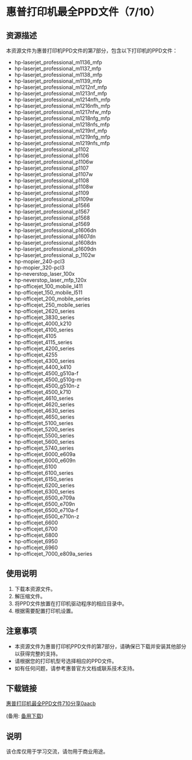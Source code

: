 # 惠普打印机最全PPD文件（7/10）

## 资源描述

本资源文件为惠普打印机PPD文件的第7部分，包含以下打印机的PPD文件：

- hp-laserjet_professional_m1136_mfp
- hp-laserjet_professional_m1137_mfp
- hp-laserjet_professional_m1138_mfp
- hp-laserjet_professional_m1139_mfp
- hp-laserjet_professional_m1212nf_mfp
- hp-laserjet_professional_m1213nf_mfp
- hp-laserjet_professional_m1214nfh_mfp
- hp-laserjet_professional_m1216nfh_mfp
- hp-laserjet_professional_m1217nfw_mfp
- hp-laserjet_professional_m1218nfg_mfp
- hp-laserjet_professional_m1218nfs_mfp
- hp-laserjet_professional_m1219nf_mfp
- hp-laserjet_professional_m1219nfg_mfp
- hp-laserjet_professional_m1219nfs_mfp
- hp-laserjet_professional_p1102
- hp-laserjet_professional_p1106
- hp-laserjet_professional_p1106w
- hp-laserjet_professional_p1107
- hp-laserjet_professional_p1107w
- hp-laserjet_professional_p1108
- hp-laserjet_professional_p1108w
- hp-laserjet_professional_p1109
- hp-laserjet_professional_p1109w
- hp-laserjet_professional_p1566
- hp-laserjet_professional_p1567
- hp-laserjet_professional_p1568
- hp-laserjet_professional_p1569
- hp-laserjet_professional_p1606dn
- hp-laserjet_professional_p1607dn
- hp-laserjet_professional_p1608dn
- hp-laserjet_professional_p1609dn
- hp-laserjet_professional_p_1102w
- hp-mopier_240-pcl3
- hp-mopier_320-pcl3
- hp-neverstop_laser_100x
- hp-neverstop_laser_mfp_120x
- hp-officejet_100_mobile_l411
- hp-officejet_150_mobile_l511
- hp-officejet_200_mobile_series
- hp-officejet_250_mobile_series
- hp-officejet_2620_series
- hp-officejet_3830_series
- hp-officejet_4000_k210
- hp-officejet_4100_series
- hp-officejet_4105
- hp-officejet_4115_series
- hp-officejet_4200_series
- hp-officejet_4255
- hp-officejet_4300_series
- hp-officejet_4400_k410
- hp-officejet_4500_g510a-f
- hp-officejet_4500_g510g-m
- hp-officejet_4500_g510n-z
- hp-officejet_4500_k710
- hp-officejet_4610_series
- hp-officejet_4620_series
- hp-officejet_4630_series
- hp-officejet_4650_series
- hp-officejet_5100_series
- hp-officejet_5200_series
- hp-officejet_5500_series
- hp-officejet_5600_series
- hp-officejet_5740_series
- hp-officejet_6000_e609a
- hp-officejet_6000_e609n
- hp-officejet_6100
- hp-officejet_6100_series
- hp-officejet_6150_series
- hp-officejet_6200_series
- hp-officejet_6300_series
- hp-officejet_6500_e709a
- hp-officejet_6500_e709n
- hp-officejet_6500_e710a-f
- hp-officejet_6500_e710n-z
- hp-officejet_6600
- hp-officejet_6700
- hp-officejet_6800
- hp-officejet_6950
- hp-officejet_6960
- hp-officejet_7000_e809a_series

## 使用说明

1. 下载本资源文件。
2. 解压缩文件。
3. 将PPD文件放置在打印机驱动程序的相应目录中。
4. 根据需要配置打印机设置。

## 注意事项

- 本资源文件为惠普打印机PPD文件的第7部分，请确保已下载并安装其他部分以获得完整的支持。
- 请根据您的打印机型号选择相应的PPD文件。
- 如有任何问题，请参考惠普官方文档或联系技术支持。

## 下载链接
[惠普打印机最全PPD文件710分享0aacb](https://pan.quark.cn/s/43f491b15afb) 

(备用: [备用下载](https://pan.baidu.com/s/1XjIdwrSehK2Z446IIijwtw?pwd=1234))

## 说明

该仓库仅用于学习交流，请勿用于商业用途。
